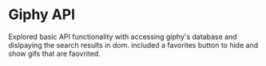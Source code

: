 Giphy API
================

Explored basic API functionality with accessing giphy's database and dislpaying the search results in dom. included a favorites button to hide and show gifs that are faovrited.
